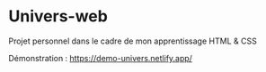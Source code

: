 # Univers-web

Projet personnel dans le cadre de mon apprentissage HTML & CSS

Démonstration : https://demo-univers.netlify.app/
